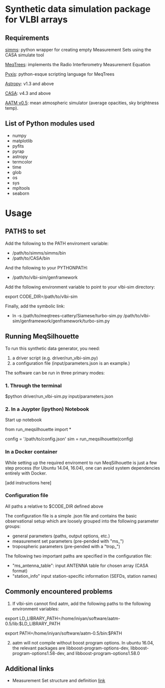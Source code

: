 # Synthetic data simulation package for VLBI arrays 

## Requirements

[simms](https://github.com/radio-astro/simms):  python wrapper for creating empty Measurement Sets using the CASA simulate tool

[MeqTrees](http://meqtrees.net): implements the Radio Interferometry Measurement Equation

[Pyxis](https://github.com/ska-sa/pyxis/): python-esque scripting language for MeqTrees 

[Astropy](http://www.astropy.org/): v1.3 and above

[CASA](https://casa.nrao.edu/casa_obtaining.shtml): v4.3 and above

[AATM v0.5](http://www.mrao.cam.ac.uk/~bn204/soft/aatm-0.5.tar.gz): mean atmospheric simulator (average opacities, sky brightness temp).


## List of Python modules used

- numpy
- matplotlib
- pyfits
- pyrap
- astropy
- termcolor
- time
- glob
- os
- sys
- mpltools
- seaborn

# Usage

## PATHS to set
Add the following to the PATH enviroment variable:
- /path/to/simms/simms/bin
- /path/to/CASA/bin

And the following to your PYTHONPATH:
- /path/to/vlbi-sim/genframework


Add the following environment variable to point to your vlbi-sim directory:

export CODE_DIR=/path/to/vlbi-sim

Finally, add the symbolic link:

- ln -s /path/to/meqtrees-cattery/Siamese/turbo-sim.py /path/to/vlbi-sim/genframework/genframework/turbo-sim.py



## Running MeqSilhouette
To run this synthetic data generator, you need:

1. a driver script (e.g. driver/run_vlbi-sim.py)
2. a configuration file (input/parameters.json is an example.)


The software can be run in three primary modes:

### 1. Through the terminal

$python driver/run_vlbi-sim.py input/parameters.json

### 2. In a Juypter (ipython) Notebook

Start up notebook

from run_meqsilhouette import *

config = '/path/to/config.json'
sim = run_meqsilhouette(config)

### In a Docker container

While setting up the required enviroment to run MeqSilhouette is just a few step process (for Ubuntu 14.04, 16.04),
one can avoid system dependencies entirely with Docker.

[add instructions here]

### Configuration file

All paths a relative to $CODE_DIR defined above

The configuration file is a simple .json file and contains the basic observational setup which are loosely grouped into the following parameter groups:

* general parameters (paths, output options, etc.)
* measurement set parameters (pre-pended with "ms_")
* tropospheric parameters (pre-pended with a "trop_")

The following two important paths are specified in the configuration file:

* "ms_antenna_table": input ANTENNA table for chosen array (CASA format)
* "station_info" input station-specific information (SEFDs, station names)

## Commonly encountered problems
1. If vlbi-sim cannot find aatm, add the following paths to the following environment variables:

export LD_LIBRARY_PATH=/home/iniyan/software/aatm-0.5/lib:$LD_LIBRARY_PATH

export PATH=/home/iniyan/software/aatm-0.5/bin:$PATH

2. aatm will not compile without boost program options. In ubuntu 16.04, the relevant packages are libboost-program-options-dev, libboost-program-options1.58-dev, and libboost-program-options1.58.0


## Additional links

* Measurement Set structure and definition [link](https://casa.nrao.edu/Memos/229.html)